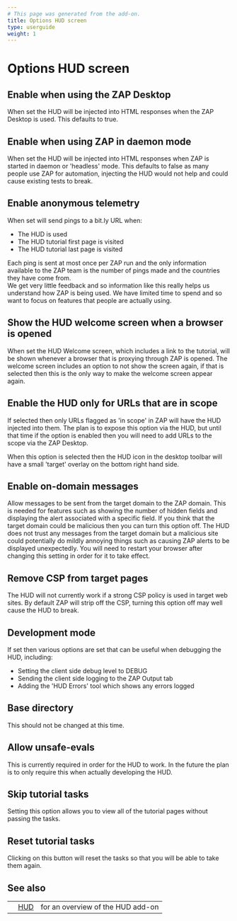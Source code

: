 ```yaml
---
# This page was generated from the add-on.
title: Options HUD screen
type: userguide
weight: 1
---
```


# Options HUD screen

## Enable when using the ZAP Desktop

When set the HUD will be injected into HTML responses when the ZAP Desktop is used. This defaults to true.

## Enable when using ZAP in daemon mode

When set the HUD will be injected into HTML responses when ZAP is started in daemon or 'headless' mode. This defaults to false as many people use ZAP for automation, injecting the HUD would not help and could cause existing tests to break.

## Enable anonymous telemetry

When set will send pings to a bit.ly URL when:

- The HUD is used
- The HUD tutorial first page is visited
- The HUD tutorial last page is visited

Each ping is sent at most once per ZAP run and the only information available to the ZAP team is the number of pings made and the countries they have come from.  
We get very little feedback and so information like this really helps us understand how ZAP is being used. We have limited time to spend and so want to focus on features that people are actually using.

## Show the HUD welcome screen when a browser is opened

When set the HUD Welcome screen, which includes a link to the tutorial, will be shown whenever a browser that is proxying through ZAP is opened. The welcome screen includes an option to not show the screen again, if that is selected then this is the only way to make the welcome screen appear again.

## Enable the HUD only for URLs that are in scope

If selected then only URLs flagged as 'in scope' in ZAP will have the HUD injected into them. The plan is to expose this option via the HUD, but until that time if the option is enabled then you will need to add URLs to the scope via the ZAP Desktop.

When this option is selected then the HUD icon in the desktop toolbar will have a small 'target' overlay on the
bottom right hand side.

## Enable on-domain messages

Allow messages to be sent from the target domain to the ZAP domain. This is needed for features such as showing the number of hidden fields and displaying the alert associated with a specific field. If you think that the target domain could be malicious then you can turn this option off. The HUD does not trust any messages from the target domain but a malicious site could potentially do mildly annoying things such as causing ZAP alerts to be displayed unexpectedly. You will need to restart your browser after changing this setting in order for it to take effect.

## Remove CSP from target pages

The HUD will not currently work if a strong CSP policy is used in target web sites. By default ZAP will strip off the CSP, turning this option off may well cause the HUD to break.

## Development mode

If set then various options are set that can be useful when debugging the HUD, including:

- Setting the client side debug level to DEBUG
- Sending the client side logging to the ZAP Output tab
- Adding the 'HUD Errors' tool which shows any errors logged

## Base directory

This should not be changed at this time.

## Allow unsafe-evals

This is currently required in order for the HUD to work. In the future the plan is to only require this when actually developing the HUD.

## Skip tutorial tasks

Setting this option allows you to view all of the tutorial pages without passing the tasks.

## Reset tutorial tasks

Clicking on this button will reset the tasks so that you will be able to take them again.

## See also

|     |                                  |                                   |
| --- | -------------------------------- | --------------------------------- |
|     | [HUD](/docs/desktop/addons/hud/) | for an overview of the HUD add-on |

